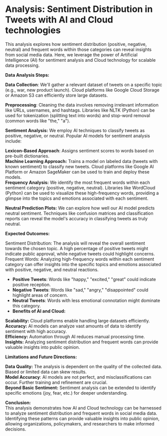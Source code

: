 # Analysis: Sentiment Distribution in Tweets with AI and Cloud technologies 

This analysis explores how sentiment distribution (positive, negative, neutral) and frequent words within those categories can reveal insights from social media data. Here, we leverage the power of Artificial Intelligence (AI) for sentiment analysis and Cloud technology for scalable data processing.<br>

**Data Analysis Steps:** <br>

**Data Collection**: We'll gather a relevant dataset of tweets on a specific topic (e.g., war, new product launch). Cloud platforms like Google Cloud Storage or Amazon S3 can efficiently store large datasets.<br>

**Preprocessing**: Cleaning the data involves removing irrelevant information like URLs, usernames, and hashtags. Libraries like NLTK (Python) can be used for tokenization (splitting text into words) and stop-word removal (common words like "the," "a").<br>

**Sentiment Analysis:** We employ AI techniques to classify tweets as positive, negative, or neutral. Popular AI models for sentiment analysis include: <br>

**Lexicon-Based Approach**: Assigns sentiment scores to words based on pre-built dictionaries.<br>
**Machine Learning Approach:** Trains a model on labeled data (tweets with known sentiment) to classify new tweets. Cloud platforms like Google AI Platform or Amazon SageMaker can be used to train and deploy these models.<br>
**Frequency Analysis:** We identify the most frequent words within each sentiment category (positive, negative, neutral). Libraries like WordCloud (Python) can be used to visualize these high-frequency words, providing a glimpse into the topics and emotions associated with each sentiment.<br>

**Neutral Prediction Plots:** We can explore how well our AI model predicts neutral sentiment. Techniques like confusion matrices and classification reports can reveal the model's accuracy in classifying tweets as truly neutral.<br>

**Expected Outcomes:** <br>

Sentiment Distribution: The analysis will reveal the overall sentiment towards the chosen topic. A high percentage of positive tweets might indicate public approval, while negative tweets could highlight concerns.
Frequent Words: Analyzing high-frequency words within each sentiment category can offer insights into the specific topics and emotions associated with positive, negative, and neutral reactions. <br>
- **Positive Tweets**: Words like "happy," "excited," "great" could indicate positive reception.<br>
- **Negative Tweets**: Words like "sad," "angry," "disappointed" could highlight areas of concern.<br>
- **Neutral Tweets**: Words with less emotional connotation might dominate this category.<br>
- **Benefits of AI and Cloud:** <br>

**Scalability:** Cloud platforms enable handling large datasets efficiently.<br>
**Accuracy:** AI models can analyze vast amounts of data to identify sentiment with high accuracy.<br>
**Efficiency:** Automation through AI reduces manual processing time.<br>
**Insights:** Analyzing sentiment distribution and frequent words can provide valuable insights into public opinion.<br>

**Limitations and Future Directions:** <br>

**Data Quality:** The analysis is dependent on the quality of the collected data. Biased or limited data can skew results.<br>
**Model Accuracy**: AI models are not perfect, and misclassifications can occur. Further training and refinement are crucial.<br>
**Beyond Basic Sentiment:** Sentiment analysis can be extended to identify specific emotions (joy, fear, etc.) for deeper understanding.<br>

**Conclusion:** <br>
This analysis demonstrates how AI and Cloud technology can be harnessed to analyze sentiment distribution and frequent words in social media data. Identifying these patterns can provide valuable insights into public opinion, allowing organizations, policymakers, and researchers to make informed decisions.<br>
